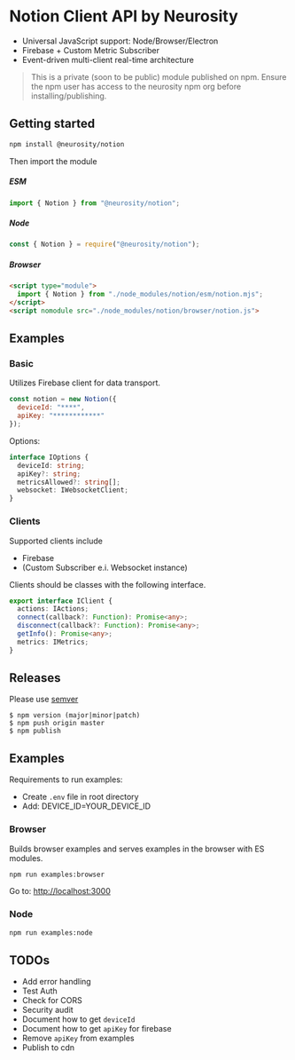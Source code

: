 # Notion Client API by Neurosity

- Universal JavaScript support: Node/Browser/Electron
- Firebase + Custom Metric Subscriber
- Event-driven multi-client real-time architecture

> This is a private (soon to be public) module published on npm. Ensure the npm user has access to the neurosity npm org before installing/publishing.

## Getting started

```bash
npm install @neurosity/notion
```

Then import the module

##### ESM

```js
import { Notion } from "@neurosity/notion";
```

##### Node

```js
const { Notion } = require("@neurosity/notion");
```

##### Browser

```html
<script type="module">
  import { Notion } from "./node_modules/notion/esm/notion.mjs";
</script>
<script nomodule src="./node_modules/notion/browser/notion.js">
```

## Examples

### Basic

Utilizes Firebase client for data transport.

```js
const notion = new Notion({
  deviceId: "****",
  apiKey: "************"
});
```

Options:

```ts
interface IOptions {
  deviceId: string;
  apiKey?: string;
  metricsAllowed?: string[];
  websocket: IWebsocketClient;
}
```

### Clients

Supported clients include

- Firebase
- (Custom Subscriber e.i. Websocket instance)

Clients should be classes with the following interface.

```ts
export interface IClient {
  actions: IActions;
  connect(callback?: Function): Promise<any>;
  disconnect(callback?: Function): Promise<any>;
  getInfo(): Promise<any>;
  metrics: IMetrics;
}
```

## Releases

Please use [semver](https://docs.npmjs.com/misc/semver)

```
$ npm version (major|minor|patch)
$ npm push origin master
$ npm publish
```

## Examples

Requirements to run examples:

- Create `.env` file in root directory
- Add: DEVICE_ID=YOUR_DEVICE_ID

### Browser

Builds browser examples and serves examples in the browser with ES modules.

```bash
npm run examples:browser
```

Go to: [http://localhost:3000](http://localhost:3000)

### Node

```bash
npm run examples:node
```

## TODOs

- Add error handling
- Test Auth
- Check for CORS
- Security audit
- Document how to get `deviceId`
- Document how to get `apiKey` for firebase
- Remove `apiKey` from examples
- Publish to cdn
